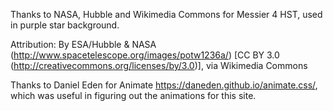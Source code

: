 Thanks to NASA, Hubble and Wikimedia Commons for Messier 4 HST, used in purple
star background.

  Attribution: By ESA/Hubble & NASA (http://www.spacetelescope.org/images/potw1236a/) [CC BY 3.0 (http://creativecommons.org/licenses/by/3.0)], via Wikimedia Commons


Thanks to Daniel Eden for Animate https://daneden.github.io/animate.css/, which
was useful in figuring out the animations for this site.
